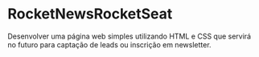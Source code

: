 # RocketNewsRocketSeat
 Desenvolver uma página web simples utilizando HTML e CSS que servirá no futuro para captação de leads ou inscrição em newsletter.
